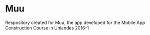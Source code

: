 # Muu
Respository created for Muu, the app developed for the Mobile App Construction Course in Uniandes 2016-1
